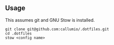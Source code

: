 ## Usage

This assumes git and GNU Stow is installed.

```
git clone git@github.com:callumio/.dotfiles.git
cd .dotfiles
stow <config name>
```
